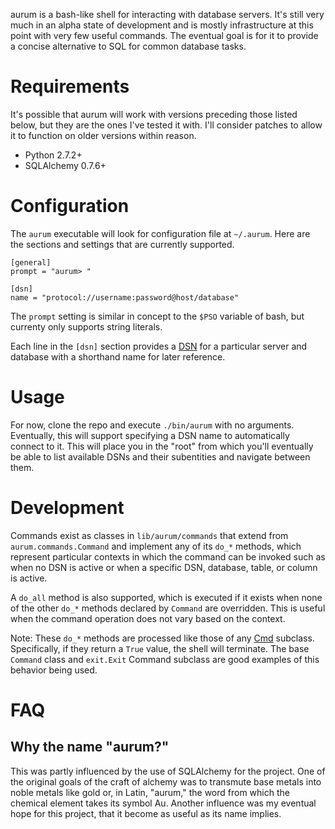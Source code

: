 aurum is a bash-like shell for interacting with database servers. It's still
very much in an alpha state of development and is mostly infrastructure at this
point with very few useful commands. The eventual goal is for it to provide a
concise alternative to SQL for common database tasks.

# Requirements

It's possible that aurum will work with versions preceding those listed below,
but they are the ones I've tested it with. I'll consider patches to allow it to
function on older versions within reason.

* Python 2.7.2+
* SQLAlchemy 0.7.6+

# Configuration

The `aurum` executable will look for configuration file at `~/.aurum`. Here are
the sections and settings that are currently supported.

    [general]
    prompt = "aurum> "

    [dsn]
    name = "protocol://username:password@host/database"

The `prompt` setting is similar in concept to the `$PSO` variable of bash, but
currenty only supports string literals.

Each line in the `[dsn]` section provides a [DSN](http://en.wikipedia.org/wiki/Data_Source_Name) for a particular 
server and database with a shorthand name for later reference.

# Usage

For now, clone the repo and execute `./bin/aurum` with no arguments.
Eventually, this will support specifying a DSN name to automatically connect to
it. This will place you in the "root" from which you'll eventually be able to
list available DSNs and their subentities and navigate between them.

# Development

Commands exist as classes in `lib/aurum/commands` that extend from
`aurum.commands.Command` and implement any of its `do_*` methods, which
represent particular contexts in which the command can be invoked such as when
no DSN is active or when a specific DSN, database, table, or column is active. 

A `do_all` method is also supported, which is executed if it exists when none
of the other `do_*` methods declared by `Command` are overridden. This is
useful when the command operation does not vary based on the context.

Note: These `do_*` methods are processed like those of any
[Cmd](http://docs.python.org/library/cmd.html) subclass. Specifically, if 
they return a `True` value, the shell will terminate. The base `Command` class
and `exit.Exit` Command subclass are good examples of this behavior being used.

# FAQ

## Why the name "aurum?"

This was partly influenced by the use of SQLAlchemy for the project. One of the
original goals of the craft of alchemy was to transmute base metals into noble
metals like gold or, in Latin, "aurum," the word from which the chemical
element takes its symbol Au. Another influence was my eventual hope for this
project, that it become as useful as its name implies.
